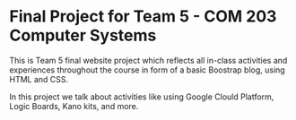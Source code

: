 # Final Project for Team 5 - COM 203 Computer Systems
This is Team 5 final website project which reflects all in-class activities and experiences throughout the course in form of a basic Boostrap blog, using HTML and CSS. 

In this project we talk about activities like using Google Clould Platform, Logic Boards, Kano kits, and more. 